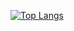 [![Top Langs](https://github-readme-stats.vercel.app/api/top-langs/?username=talesrodriguesDEV&layout=compact&theme=vision-friendly-dark&langs_count=6)](https://github.com/anuraghazra/github-readme-stats)
